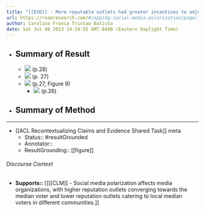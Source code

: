 ```yaml
---
title: "[[EVD]] - More reputable outlets had greater incentives to adjust editorial lines. Less reputable outlets were already sending messages congruent to their preferred user. - [[@arugueteNewsSharingGatekeeping2020]]"
url: https://roamresearch.com/#/app/dg-social-media-polarization/page/TEas5VTq3
author: Carolina Franca Tristao Batista
date: Sat Jul 08 2023 14:34:55 GMT-0400 (Eastern Daylight Time)
---
```


- ## Summary of Result
    - ![](https://firebasestorage.googleapis.com/v0/b/firescript-577a2.appspot.com/o/imgs%2Fapp%2Fdg-social-media-polarization%2F5K6Vhn685T.37.09%20PM.png?alt=media&token=7e3c9504-b149-41cd-b396-ad121b72ffc9) (p.28)
    - ![](https://firebasestorage.googleapis.com/v0/b/firescript-577a2.appspot.com/o/imgs%2Fapp%2Fdg-social-media-polarization%2Frx4v8cA50t.09.07%20AM.png?alt=media&token=170d9887-98a6-4f78-acae-23fd6e387d30) (p. 27)
    - ![](https://firebasestorage.googleapis.com/v0/b/firescript-577a2.appspot.com/o/imgs%2Fapp%2Fdg-social-media-polarization%2FAkEWHsq4FC.33.48%20PM.png?alt=media&token=8f707833-4e95-4651-970c-cbfc05b4ba0d) (p.27, Figure 9)
        - ![](https://firebasestorage.googleapis.com/v0/b/firescript-577a2.appspot.com/o/imgs%2Fapp%2Fdg-social-media-polarization%2FmMCrriesJk.39.06%20PM.png?alt=media&token=67153425-8e77-4541-aa18-2c0a6e89ef45) (p.26)
- ## Summary of Method
- ---
- [[ACL Recontextualizing Claims and Evidence Shared Task]] meta
    - Status:: #resultGrounded
    - Annotator::
    - ResultGrounding:: [[figure]]

###### Discourse Context

- **Supports::** [[[[CLM]] - Social media polarization affects media organizations, with higher reputation outlets converging towards the median voter and lower reputation outlets catering to local median voters in different communities.]]
